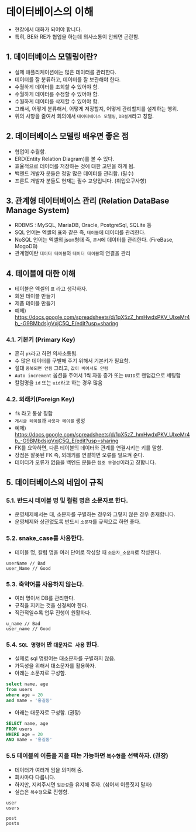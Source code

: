 # 데이터베이스의 이해

- 현장에서 대화가 되어야 합니다.
- 특히, BE와 RE가 협업을 하는데 의사소통이 안되면 곤란함.

## 1. 데이터베이스 모델링이란?

- 실제 애플리케이션에는 많은 데이터를 관리한다.
- 데이터를 잘 분류하고, 데이터를 잘 보관해야 한다.
- 수월하게 데이터를 조회할 수 있어야 함.
- 수월하게 데이터를 수정할 수 있어야 함.
- 수월하게 데이터를 삭제할 수 있어야 함.
- 그래서, 어떻게 분류해서, 어떻게 저장할지, 어떻게 관리할지를 설계하는 행위.
- 위의 사항을 줄여서 회의에서 `데이터베이스 모델링`, `DB설계`라고 칭함.

## 2. 데이터베이스 모델링 배우면 좋은 점

- 협업이 수월함.
- ERD(Entity Relation Diagram)를 볼 수 있다.
- 효율적으로 데이터를 저장하는 것에 대한 고민을 하게 됨.
- 백엔드 개발자 분들은 정말 많은 데이터를 관리함. (필수)
- 프론트 개발자 분들도 현재는 필수 교양입니다. (취업요구사항)

## 3. 관계형 데이터베이스 관리 (Relation DataBase Manage System)

- RDBMS : MySQL, MariaDB, Oracle, PostgreSql, SQLite 등
- SQL 언어는 엑셀의 표와 같은 즉, `테이블`에 데이터를 관리한다.
- NoSQL 언어는 엑셀의 json형태 즉, `문서`에 데이터를 관리한다. (FireBase, MogoDB)
- 관계형이란 `데이터 테이블`와 `데이터 테이블`의 연결을 관리

## 4. 테이블에 대한 이해

- 테이블은 엑셀의 `표` 라고 생각하자.
- 회원 테이블 만들기
- 제품 테이블 만들기
- 예제) https://docs.google.com/spreadsheets/d/1qX5zZ_hmHwdxPKV_UIxeMr4b_-G9BMbdsjgVxjC5Q_E/edit?usp=sharing

### 4.1. 기본키 (Primary Key)

- 흔히 `pk`라고 하면 의사소통됨.
- 수 많은 데이터를 구별해 주기 위해서 기본키가 필요함.
- 절대 `중복되면 안됨` 그리고, `값이 비어서도 안됨`
- `Auto increment` 옵션을 주어서 1씩 자동 증가 또는 `UUID`로 랜덤값으로 세팅함
- 칼럼명을 `id` 또는 `uid`라고 하는 경우 많음

### 4.2. 외래키(Foreign Key)

- `fk` 라고 통상 칭함
- `게시글 테이블`과 `사용자 테이블` 생성
- 예제) https://docs.google.com/spreadsheets/d/1qX5zZ_hmHwdxPKV_UIxeMr4b_-G9BMbdsjgVxjC5Q_E/edit?usp=sharing
- FK를 요약하면, 다른 테이블의 데이터와 관계를 연결시키는 키를 말함.
- 장점은 잘못된 FK 즉, 외래키를 연결하면 오류를 일으켜 준다.
- 데이터가 오류가 없음을 백엔드 분들은 `참조 무결성`이라고 칭합니다.

## 5. 데이터베이스의 네임이 규칙

### 5.1. 반드시 테이블 명 및 컬럼 명은 소문자로 한다.

- 운영체제에서는 대, 소문자를 구별하는 경우와 그렇지 않은 경우 존재합니다.
- 운영체제와 상관없도록 반드시 `소문자`를 규칙으로 하면 좋다.

### 5.2. snake_case를 사용한다.

- 테이블 명, 칼럼 명을 여러 단어로 작성할 때 `소문자_소문자`로 작성한다.

```
userName // Bad
user_Name // Good
```

### 5.3. 축약어를 사용하지 않는다.

- 여러 명이서 DB를 관리한다.
- 규칙을 지키는 것을 신경써야 한다.
- 직관적일수록 업무 진행이 원활하다.

```
u_name // Bad
user_name // Good
```

### 5.4. `SQL 명령어` 만 `대문자로 사용` 한다.

- 실제로 sql 명령어는 대소문자를 구별하지 않음.
- 가독성을 위해서 대소문자를 활용하자.
- 아래는 소문자로 구성함.

```sql
select name, age
from users
where age = 20
and name = '홍길동'
```

- 아래는 대문자로 구성함. (권장)

```sql
SELECT name, age
FROM users
WHERE age = 20
AND name = '홍길동'
```

### 5.5 테이블의 이름을 지을 때는 가능하면 `복수형`을 선택하자. (권장)
- 데이터가 여러개 임을 의미해 줌.
- 회사마다 다릅니다.
- 하지만, 지켜주시면 `일관성`을 유지해 주자. (섞어서 이름짓지 말자)
- 실습은 `복수형`으로 진행함.

```
user
users

post
posts
```